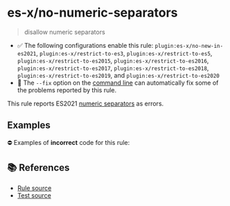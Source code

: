 # es-x/no-numeric-separators
> disallow numeric separators

- ✅ The following configurations enable this rule: `plugin:es-x/no-new-in-es2021`, `plugin:es-x/restrict-to-es3`, `plugin:es-x/restrict-to-es5`, `plugin:es-x/restrict-to-es2015`, `plugin:es-x/restrict-to-es2016`, `plugin:es-x/restrict-to-es2017`, `plugin:es-x/restrict-to-es2018`, `plugin:es-x/restrict-to-es2019`, and `plugin:es-x/restrict-to-es2020`
- 🔧 The `--fix` option on the [command line](https://eslint.org/docs/user-guide/command-line-interface#fixing-problems) can automatically fix some of the problems reported by this rule.

This rule reports ES2021 [numeric separators](https://github.com/tc39/proposal-numeric-separator) as errors.

## Examples

⛔ Examples of **incorrect** code for this rule:

<eslint-playground type="bad" code="/*eslint es-x/no-numeric-separators: error */
let a = 123_456
" />

## 📚 References

- [Rule source](https://github.com/ota-meshi/eslint-plugin-es-x/blob/master/lib/rules/no-numeric-separators.js)
- [Test source](https://github.com/ota-meshi/eslint-plugin-es-x/blob/master/tests/lib/rules/no-numeric-separators.js)
